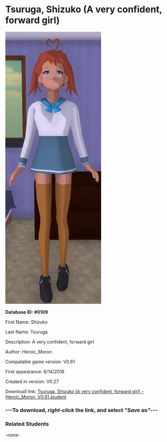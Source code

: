 # Tsuruga, Shizuko (A very confident, forward girl)

<img src="../../Files/Images/Tsuruga, Shizuko (A very confident, forward girl).png" title="Tsuruga, Shizuko (A very confident, forward girl) - Heroic_Moron, V0.61">

**Database ID: #0109**

First Name: Shizuko

Last Name: Tsuruga

Description: A very confident, forward girl

Author: Heroic_Moron

Compatable game version: V0.61

First appearance: 8/14/2018

Created in version: V0.27

Download link: <a href="https://raw.githubusercontent.com/Arbiter1223/Daigaku-Gurashi-Custom-Students/master/Files/Student%20Files/Tsuruga%2C%20Shizuko%20(A%20very%20confident%2C%20forward%20girl)%20-%20Heroic_Moron%2C%20V0.61.student">Tsuruga, Shizuko (A very confident, forward girl) - Heroic_Moron, V0.61.student</a>

### ---**To download, _right-click_ the link, and select _"Save as"_**---

### Related Students

-none-
